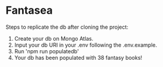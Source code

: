 # Fantasea

Steps to replicate the db after cloning the project:

1. Create your db on Mongo Atlas.
2. Input your db URI in your .env following the .env.example.
3. Run 'npm run populatedb'
4. Your db has been populated with 38 fantasy books!